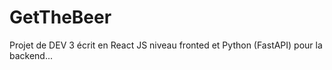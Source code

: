 # GetTheBeer
Projet de DEV 3 écrit en React JS niveau fronted et Python (FastAPI) pour la backend...
